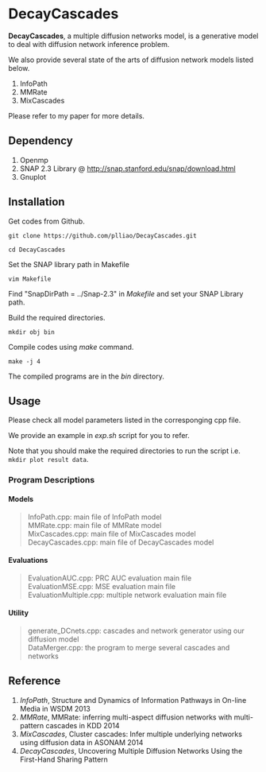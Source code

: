 # DecayCascades

**DecayCascades**, a multiple diffusion networks model, is a generative model to deal with diffusion network inference problem.

We also provide several state of the arts of diffusion network models listed below.

1. InfoPath
2. MMRate
3. MixCascades

Please refer to my paper for more details.

## Dependency
1. Openmp
2. SNAP 2.3 Library @ http://snap.stanford.edu/snap/download.html
3. Gnuplot

## Installation

Get codes from Github.

`git clone https://github.com/plliao/DecayCascades.git`

`cd DecayCascades`

Set the SNAP library path in Makefile

`vim Makefile`

Find "SnapDirPath = ../Snap-2.3" in *Makefile* and set your SNAP Library path.

Build the required directories.

`mkdir obj bin`

Compile codes using *make* command.

`make -j 4`

The compiled programs are in the *bin* directory.

## Usage

Please check all model parameters listed in the corresponging cpp file. 

We provide an example in *exp.sh* script for you to refer.

Note that you should make the required directories to run the script i.e. `mkdir plot result data`.

### Program Descriptions
#### Models
> InfoPath.cpp: main file of InfoPath model  
> MMRate.cpp: main file of MMRate model  
> MixCascades.cpp: main file of MixCascades model  
> DecayCascades.cpp: main file of DecayCascades model

#### Evaluations
> EvaluationAUC.cpp: PRC AUC evaluation main file  
> EvaluationMSE.cpp: MSE evaluation main file  
> EvaluationMultiple.cpp: multiple network evaluation main file  

#### Utility
> generate_DCnets.cpp: cascades and network generator using our diffusion model  
> DataMerger.cpp: the program to merge several cascades and networks

## Reference
1. *InfoPath*, Structure and Dynamics of Information Pathways in On-line Media in WSDM 2013
2. *MMRate*, MMRate: inferring multi-aspect diffusion networks with multi-pattern cascades in KDD 2014
3. *MixCascades*, Cluster cascades: Infer multiple underlying networks using diffusion data in ASONAM 2014
4. *DecayCascades*, Uncovering Multiple Diffusion Networks Using the First-Hand Sharing Pattern
